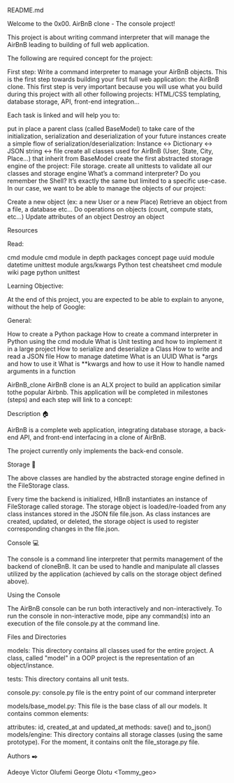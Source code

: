 README.md

Welcome to the 0x00. AirBnB clone - The console project!

This project is about writing command interpreter that will manage the AirBnB leading to building of full web application.

The following are required concept for the project: 

First step: Write a command interpreter to manage your AirBnB objects.
This is the first step towards building your first full web application: the AirBnB clone. This first step is very important because you will use what you build during this project with all other following projects: HTML/CSS templating, database storage, API, front-end integration…

Each task is linked and will help you to:

put in place a parent class (called BaseModel) to take care of the initialization, serialization and deserialization of your future instances
create a simple flow of serialization/deserialization: Instance <-> Dictionary <-> JSON string <-> file
create all classes used for AirBnB (User, State, City, Place…) that inherit from BaseModel
create the first abstracted storage engine of the project: File storage.
create all unittests to validate all our classes and storage engine
What’s a command interpreter?
Do you remember the Shell? It’s exactly the same but limited to a specific use-case. In our case, we want to be able to manage the objects of our project:

Create a new object (ex: a new User or a new Place)
Retrieve an object from a file, a database etc…
Do operations on objects (count, compute stats, etc…)
Update attributes of an object
Destroy an object

Resources

Read:

cmd module
cmd module in depth
packages concept page
uuid module
datetime
unittest module
args/kwargs
Python test cheatsheet
cmd module wiki page
python unittest

Learning Objective: 

At the end of this project, you are expected to be able to explain to anyone, without the help of Google:

General:

How to create a Python package
How to create a command interpreter in Python using the cmd module
What is Unit testing and how to implement it in a large project
How to serialize and deserialize a Class
How to write and read a JSON file
How to manage datetime
What is an UUID
What is *args and how to use it
What is **kwargs and how to use it
How to handle named arguments in a function

AirBnB_clone AirBnB clone is an ALX project to build an application similar tothe popular Airbnb. This application will be completed in milestones (steps) and each step will link to a concept:

Description 🏠

AirBnB is a complete web application, integrating database storage, a back-end API, and front-end interfacing in a clone of AirBnB.

The project currently only implements the back-end console.

Storage 🛄

The above classes are handled by the abstracted storage engine defined in the FileStorage class.

Every time the backend is initialized, HBnB instantiates an instance of FileStorage called storage. The storage object is loaded/re-loaded from any class instances stored in the JSON file file.json. As class instances are created, updated, or deleted, the storage object is used to register corresponding changes in the file.json.

Console 💻

The console is a command line interpreter that permits management of the backend of cloneBnB. It can be used to handle and manipulate all classes utilized by the application (achieved by calls on the storage object defined above).

Using the Console

The AirBnB console can be run both interactively and non-interactively. To run the console in non-interactive mode, pipe any command(s) into an execution of the file console.py at the command line.

Files and Directories

models: This directory contains all classes used for the entire project. A class, called "model" in a OOP project is the representation of an object/instance.

tests: This directory contains all unit tests.

console.py: console.py file is the entry point of our command interpreter

models/base_model.py: This file is the base class of all our models. It contains common elements:

attributes: id, created_at and updated_at methods: save() and to_json() models/engine: This directory contains all storage classes (using the same prototype). For the moment, it contains onlt the file_storage.py file.

Authors ✒️

Adeoye Victor Olufemi <Oluviktor>
George Olotu <Tommy_geo>
